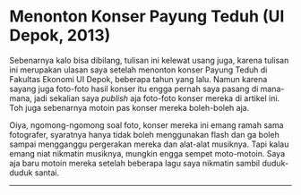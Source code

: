 # Menonton Konser Payung Teduh (UI Depok, 2013)

Sebenarnya kalo bisa dibilang, tulisan ini kelewat usang juga, karena tulisan ini merupakan ulasan saya setelah menonton konser Payung Teduh di Fakultas Ekonomi UI Depok, beberapa tahun yang lalu. Namun karena sayang juga foto-foto hasil konser itu engga pernah saya pasang di mana-mana, jadi sekalian saya *publish* aja foto-foto konser mereka di artikel ini. Toh juga sebenarnya motoin pas konser mereka boleh-boleh aja.

Oiya, ngomong-ngomong soal foto, konser mereka ini emang ramah sama fotografer, syaratnya hanya tidak boleh menggunakan flash dan ga boleh sampai mengganggu pergerakan mereka dan alat-alat musiknya. Tapi kalau emang niat nikmatin musiknya, mungkin engga sempet moto-motoin. Saya aja baru motoin mereka setelah beberapa lagu saya nikmatin sambil duduk-duduk santai.

***

